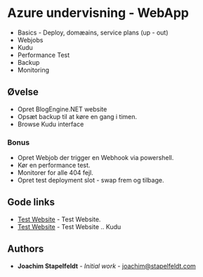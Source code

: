 ﻿# Azure undervisning - WebApp

* Basics - Deploy, domæains, service plans (up - out)
* Webjobs
* Kudu
* Performance Test
* Backup
* Monitoring


## Øvelse

* Opret BlogEngine.NET website
* Opsæt backup til at køre en gang i timen.
* Browse Kudu interface


### Bonus

* Opret Webjob der trigger en Webhook via powershell.
* Kør en performance test.
* Monitorer for alle 404 fejl.
* Opret test deployment slot - swap frem og tilbage.


## Gode links

* [Test Website](http://athazuretrainweb.azurewebsites.net/) - Test Website.
* [Test Website](https://athazuretrainweb.scm.azurewebsites.net/) - Test Website .. Kudu


## Authors

* **Joachim Stapelfeldt** - *Initial work* - [joachim@stapelfeldt.com](mailto:joachim@stapelfeldt.com)
